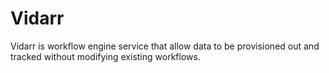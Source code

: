# Vidarr

Vidarr is workflow engine service that allow data to be provisioned out and
tracked without modifying existing workflows.
